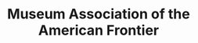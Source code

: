 ---
layout: repo
title: "Museum Association of the American Frontier"
id: 11502
permalink: repos/11502/
---